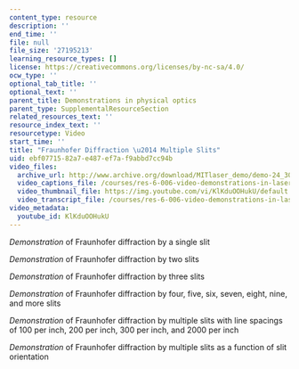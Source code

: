 ```yaml
---
content_type: resource
description: ''
end_time: ''
file: null
file_size: '27195213'
learning_resource_types: []
license: https://creativecommons.org/licenses/by-nc-sa/4.0/
ocw_type: ''
optional_tab_title: ''
optional_text: ''
parent_title: Demonstrations in physical optics
parent_type: SupplementalResourceSection
related_resources_text: ''
resource_index_text: ''
resourcetype: Video
start_time: ''
title: "Fraunhofer Diffraction \u2014 Multiple Slits"
uid: ebf07715-82a7-e487-ef7a-f9abbd7cc94b
video_files:
  archive_url: http://www.archive.org/download/MITlaser_demo/demo-24_300k.mp4
  video_captions_file: /courses/res-6-006-video-demonstrations-in-lasers-and-optics-spring-2008/7e891f5ffa2453538ad62c266c76046b_KlKduOOHukU.vtt
  video_thumbnail_file: https://img.youtube.com/vi/KlKduOOHukU/default.jpg
  video_transcript_file: /courses/res-6-006-video-demonstrations-in-lasers-and-optics-spring-2008/a4358a5a624add5f56ff888da866e1fb_KlKduOOHukU.pdf
video_metadata:
  youtube_id: KlKduOOHukU
---
```


_Demonstration_ of Fraunhofer diffraction by a single slit

_Demonstration_ of Fraunhofer diffraction by two slits

_Demonstration_ of Fraunhofer diffraction by three slits

_Demonstration_ of Fraunhofer diffraction by four, five, six, seven, eight, nine, and more slits

_Demonstration_ of Fraunhofer diffraction by multiple slits with line spacings of 100 per inch, 200 per inch, 300 per inch, and 2000 per inch

_Demonstration_ of Fraunhofer diffraction by multiple slits as a function of slit orientation

